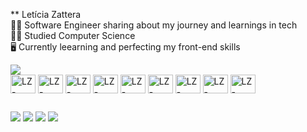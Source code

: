 ** Letícia Zattera<br>
👩‍💻 Software Engineer sharing about my journey and learnings in tech<br>
👩‍🎓 Studied Computer Science <br>
🖥️ Currently leearning and perfecting my front-end skills<br>

<div>
  <a href="https://github.com//LZattera"></a>
  <img heigth="180em" src="https://github-readme-stats.vercel.app/api?username=LZattera&show_icons=true&theme=radical"/>
<!--   <img heigth="180em" src="https://github-readme-stats.vercel.app/api/top-langs/?username=LZattera&theme=radical"/> -->
</div>

<div style="display inline_block">
  <img align = center alt="LZ-Angular" height="30" width="40" src="https://cdn.jsdelivr.net/gh/devicons/devicon@latest/icons/angular/angular-original.svg"/>
  <img align = center alt="LZ-Angular" height="30" width="40" src="https://cdn.jsdelivr.net/gh/devicons/devicon@latest/icons/csharp/csharp-original.svg"/>
  <img align = center alt="LZ-Angular" height="30" width="40" src="https://cdn.jsdelivr.net/gh/devicons/devicon@latest/icons/css3/css3-original.svg"/>
  <img align = center alt="LZ-Angular" height="30" width="40" src="https://cdn.jsdelivr.net/gh/devicons/devicon@latest/icons/html5/html5-original.svg" />
  <img align = center alt="LZ-Angular" height="30" width="40" src="https://cdn.jsdelivr.net/gh/devicons/devicon@latest/icons/java/java-original-wordmark.svg" />
  <img align = center alt="LZ-Angular" height="30" width="40" src="https://cdn.jsdelivr.net/gh/devicons/devicon@latest/icons/typescript/typescript-original.svg" />
  <img align = center alt="LZ-Angular" height="30" width="40" src="https://cdn.jsdelivr.net/gh/devicons/devicon@latest/icons/tailwindcss/tailwindcss-original.svg" />
  <img align = center alt="LZ-Angular" height="30" width="40" src="https://cdn.jsdelivr.net/gh/devicons/devicon@latest/icons/ionic/ionic-original.svg" />
  <img align = center alt="LZ-Angular" height="30" width="40" src="https://cdn.jsdelivr.net/gh/devicons/devicon@latest/icons/javascript/javascript-original.svg" />

  
</div>

##

<div>
  <a href="mailto:leticiazattera949@gmail.com" target="_blank"><img src="https://img.shields.io/badge/Gmail-D14836?style=for-the-badge&logo=gmail&logoColor=white"/></a>
  <a href="https://instagram.com/" target="_blank"><img src="https://img.shields.io/badge/Instagram-E4405F?style=for-the-badge&logo=instagram&logoColor=white"/></a>
  <a href="https://linkedin.com/" target="_blank"><img src="https://img.shields.io/badge/LinkedIn-0077B5?style=for-the-badge&logo=linkedin&logoColor=white"/></a>
<!--   <a href="https://linkedin.com/" target="_blank"><img src="https://img.shields.io/badge/-LeetCode-FFA116?style=for-the-badge&logo=LeetCode&logoColor=black"/></a> -->
  <a href="https://linkedin.com/" target="_blank"><img src="https://img.shields.io/badge/WhatsApp-25D366?style=for-the-badge&logo=whatsapp&logoColor=white"/></a>
</div>





